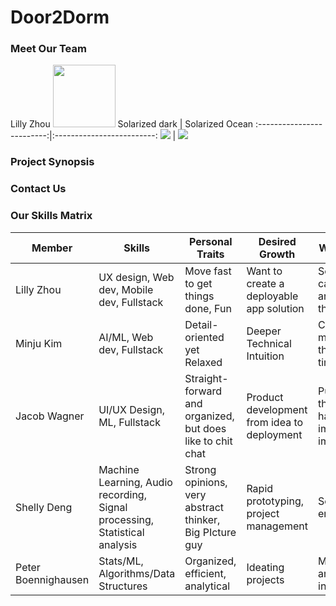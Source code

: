 # Door2Dorm
### Meet Our Team
Lilly Zhou
<img src="https://github.com/StanfordCS194/Team12/blob/main/assets/images/profilepic.jpg" height="100" width="100">
Solarized dark             |  Solarized Ocean
:-------------------------:|:-------------------------:
![](https://...Dark.png)  |  ![](https://...Ocean.png)

### Project Synopsis
### Contact Us
### Our Skills Matrix

Member | Skills | Personal Traits | Desired Growth | Weaknesses
--- | --- | --- | --- | ---
Lilly Zhou | UX design, Web dev, Mobile dev, Fullstack | Move fast to get things done, Fun | Want to create a deployable app solution | Sometimes I can't articulate my thoughts
Minju Kim | AI/ML, Web dev, Fullstack | Detail-oriented yet Relaxed | Deeper Technical Intuition | Could be more thorough at times
Jacob Wagner | UI/UX Design, ML, Fullstack | Straight-forward and organized, but does like to chit chat | Product development from idea to deployment | Put things off that don't have immediate impact
Shelly Deng | Machine Learning, Audio recording, Signal processing, Statistical analysis | Strong opinions, very abstract thinker, Big PIcture guy | Rapid prototyping, project management | Sensitive to environments
Peter Boennighausen | Stats/ML, Algorithms/Data Structures | Organized, efficient, analytical | Ideating projects | Managing and working in teams
